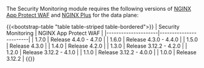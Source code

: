 The Security Monitoring module requires the following versions of [NGINX App Protect WAF](https://docs.nginx.com/nginx-app-protect/) and [NGINX Plus](https://docs.nginx.com/nginx/) for the data plane:

{{<bootstrap-table "table table-striped table-bordered">}}
| Security Monitoring | NGINX App Protect WAF  |
|---------------------|------------------------|
| 1.7.0               | Release 4.4.0 - 4.7.0  |
| 1.6.0               | Release 4.3.0 - 4.4.0  |
| 1.5.0               | Release 4.3.0          |
| 1.4.0               | Release 4.2.0          |
| 1.3.0               | Release 3.12.2 - 4.2.0 |
| 1.2.0               | Release 3.12.2 - 4.1.0 |
| 1.1.0               | Release 3.12.2 - 4.0.0 |
| 1.0.0               | Release 3.12.2         |
{{</bootstrap-table>}}
 
<!-- Do not remove. Keep this code at the bottom of the include -->
<!-- DOCS-1073 -->
